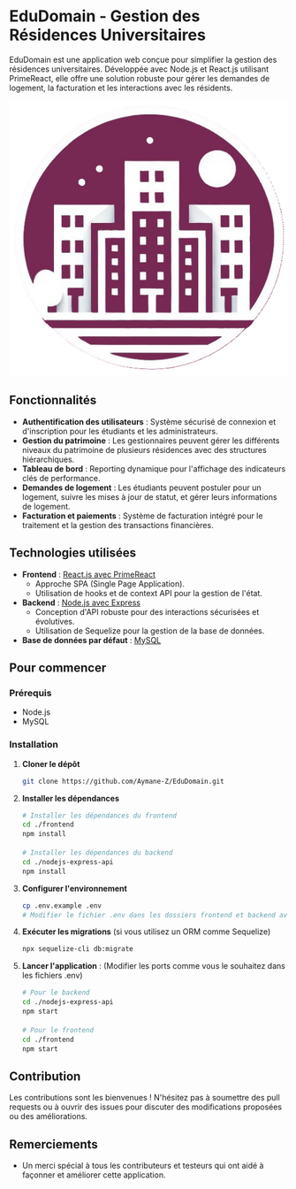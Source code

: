 

# EduDomain - Gestion des Résidences Universitaires

EduDomain est une application web conçue pour simplifier la gestion des résidences universitaires. Développée avec Node.js et React.js utilisant PrimeReact, elle offre une solution robuste pour gérer les demandes de logement, la facturation et les interactions avec les résidents.

![alt text](frontend/public/favicon.png)

## Fonctionnalités

- **Authentification des utilisateurs** : Système sécurisé de connexion et d'inscription pour les étudiants et les administrateurs.
- **Gestion du patrimoine** : Les gestionnaires peuvent gérer les différents niveaux du patrimoine de plusieurs résidences avec des structures hiérarchiques.
- **Tableau de bord** : Reporting dynamique pour l'affichage des indicateurs clés de performance.
- **Demandes de logement** : Les étudiants peuvent postuler pour un logement, suivre les mises à jour de statut, et gérer leurs informations de logement.
- **Facturation et paiements** : Système de facturation intégré pour le traitement et la gestion des transactions financières.

## Technologies utilisées

- **Frontend** : [React.js avec PrimeReact](https://www.primefaces.org/primereact/)
  - Approche SPA (Single Page Application).
  - Utilisation de hooks et de context API pour la gestion de l'état.
- **Backend** : [Node.js avec Express](https://expressjs.com/)
  - Conception d'API robuste pour des interactions sécurisées et évolutives.
  - Utilisation de Sequelize pour la gestion de la base de données.
- **Base de données par défaut** : [MySQL](https://www.mysql.com/)

## Pour commencer

### Prérequis

- Node.js
- MySQL

### Installation

1. **Cloner le dépôt**
   ```bash
   git clone https://github.com/Aymane-Z/EduDomain.git
   ```

2. **Installer les dépendances**
   ```bash
   # Installer les dépendances du frontend
   cd ./frontend
   npm install
   
   # Installer les dépendances du backend
   cd ./nodejs-express-api
   npm install
   ```

3. **Configurer l'environnement**
   ```bash
   cp .env.example .env
   # Modifier le fichier .env dans les dossiers frontend et backend avec vos identifiants de base de données et autres configurations nécessaires
   ```

4. **Exécuter les migrations** (si vous utilisez un ORM comme Sequelize)
   ```bash
   npx sequelize-cli db:migrate
   ```

5. **Lancer l'application** : (Modifier les ports comme vous le souhaitez dans les fichiers .env)
   ```bash
   # Pour le backend
   cd ./nodejs-express-api
   npm start

   # Pour le frontend
   cd ./frontend
   npm start
   ```

## Contribution

Les contributions sont les bienvenues ! N'hésitez pas à soumettre des pull requests ou à ouvrir des issues pour discuter des modifications proposées ou des améliorations.

## Remerciements

- Un merci spécial à tous les contributeurs et testeurs qui ont aidé à façonner et améliorer cette application.
